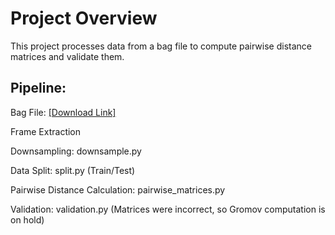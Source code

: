 # Project Overview
This project processes data from a bag file to compute pairwise distance matrices and validate them.

## Pipeline:
Bag File: [\[Download Link\]](https://drive.google.com/file/d/1XX4M-aB5aFtj7gPMJKVAeRICdEEAT-EG/view?usp=sharing)

Frame Extraction

Downsampling: downsample.py

Data Split: split.py (Train/Test)

Pairwise Distance Calculation: pairwise_matrices.py

Validation: validation.py (Matrices were incorrect, so Gromov computation is on hold)